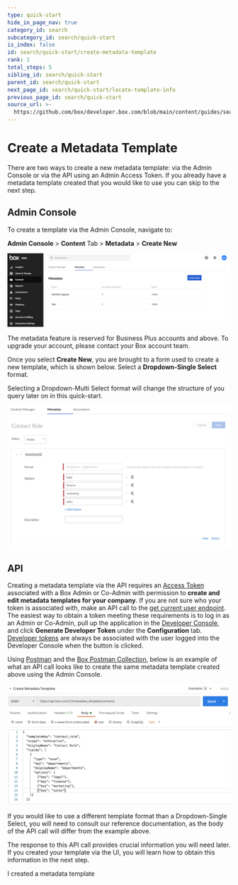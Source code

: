 ```yaml
---
type: quick-start
hide_in_page_nav: true
category_id: search
subcategory_id: search/quick-start
is_index: false
id: search/quick-start/create-metadata-template
rank: 1
total_steps: 5
sibling_id: search/quick-start
parent_id: search/quick-start
next_page_id: search/quick-start/locate-template-info
previous_page_id: search/quick-start
source_url: >-
  https://github.com/box/developer.box.com/blob/main/content/guides/search/quick-start/1-create-metadata-template.md
---
```

# Create a Metadata Template

There are two ways to create a new metadata template: via the Admin Console or
via the API using an Admin Access Token. If you already have a metadata template
created that you would like to use you can skip to the next step.

## Admin Console

To create a template via the Admin Console, navigate to:

**Admin Console** > **Content** Tab > **Metadata** > **Create New**

<ImageFrame center>

![Create Metadata Template](./images/create-template.png)

</ImageFrame>

<Message warning>

The metadata feature is reserved for Business Plus accounts and above. To
upgrade your account, please contact your Box account team.

</Message>

Once you select **Create New**, you are brought to a form used to create a new
template, which is shown below. Select a **Dropdown-Single Select** format.

<Message warning>

Selecting a Dropdown-Multi Select format will change the structure of you query
later on in this quick-start.

</Message>

<ImageFrame center>

![Metadata Template Form](./images/template-form.png)

</ImageFrame>

## API

Creating a metadata template via the API requires an [Access Token][at]
associated with a Box Admin or Co-Admin with permission to
**create and edit metadata templates for your company**. If you are not sure
who your token is associated with, make an API call to the
[get current user endpoint][current-user]. The easiest way to obtain a token
meeting these requirements is to log in as an Admin or Co-Admin, pull up the
application in the [Developer Console][dc], and click
**Generate Developer Token** under the **Configuration** tab.
[Developer tokens][dt] are always be associated with the user logged into the
Developer Console when the button is clicked.

Using [Postman][postman] and the [Box Postman Collection][post-collab], below is
an example of what an API call looks like to create the same metadata template
created above using the Admin Console.

<ImageFrame center>

![Create Template API Call](./images/create-call.png)

</ImageFrame>

<Message tip>

If you would like to use a different template format than a Dropdown-Single
Select, you will need to consult our reference documentation, as the body of the
API call will differ from the example above.

</Message>

The response to this API call provides crucial information you will need later.
If you created your template via the UI, you will learn how to obtain this
information in the next step.

<Next>

I created a metadata template

</Next>

[at]: g://authentication/tokens/
[current-user]: e://get-users-me/
[dc]: https://account.box.com/developers/console
[dt]: g://authentication/tokens/developer-tokens/
[postman]: https://postman.com/
[post-collab]: g://tooling/postman/